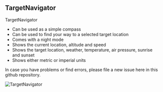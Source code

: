 ## TargetNavigator

TargetNavigator
- Can be used as a simple compass
- Can be used to find your way to a selected target location
- Comes with a night mode
- Shows the current location, altitude and speed
- Shows the target location, weather, temperature, air pressure, sunrise and sunset
- Shows either metric or imperial units

In case you have problems or find errors, please file a new issue here in this github repository.


![TargetNavigator](https://i.ibb.co/N1CZW0L/Navigator-Overview.png)
